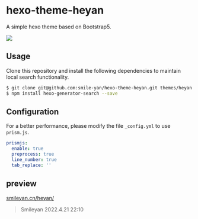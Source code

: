 # hexo-theme-heyan

A simple hexo theme based on Bootstrap5.

![](https://d33wubrfki0l68.cloudfront.net/39afd0a6a3a4908fbb70389353692a4d94569405/11e20/themes/screenshots/heyan@2x.jpg)

## Usage

Clone this repository and install the following dependencies to maintain local search functionality.

```bash
$ git clone git@github.com:smile-yan/hexo-theme-heyan.git themes/heyan
$ npm install hexo-generator-search --save
```

## Configuration

For a better performance, please modify the file `_config.yml` to use `prism.js`.

```yaml
prismjs:
  enable: true
  preprocess: true
  line_number: true
  tab_replace: ''
```

## preview

[smileyan.cn/heyan/](https://smileyan.cn/heyan/)


> Smileyan
> 2022.4.21 22:10